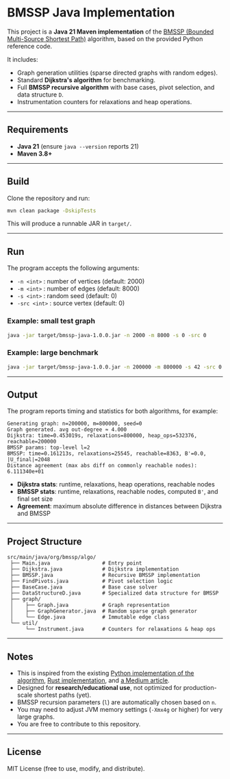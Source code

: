 # BMSSP Java Implementation

This project is a **Java 21 Maven implementation** of the [BMSSP (Bounded Multi-Source Shortest Path)](https://papers-pdfs.assets.alphaxiv.org/2504.17033v2.pdf) algorithm, based on the provided Python reference code.

It includes:
- Graph generation utilities (sparse directed graphs with random edges).
- Standard **Dijkstra's algorithm** for benchmarking.
- Full **BMSSP recursive algorithm** with base cases, pivot selection, and data structure `D`.
- Instrumentation counters for relaxations and heap operations.

---

## Requirements
- **Java 21** (ensure `java --version` reports 21)
- **Maven 3.8+**

---

## Build

Clone the repository and run:

```bash
mvn clean package -DskipTests
```

This will produce a runnable JAR in `target/`.

---

## Run

The program accepts the following arguments:
- `-n <int>` : number of vertices (default: 2000)
- `-m <int>` : number of edges (default: 8000)
- `-s <int>` : random seed (default: 0)
- `-src <int>` : source vertex (default: 0)

### Example: small test graph
```bash
java -jar target/bmssp-java-1.0.0.jar -n 2000 -m 8000 -s 0 -src 0
```

### Example: large benchmark
```bash
java -jar target/bmssp-java-1.0.0.jar -n 200000 -m 800000 -s 42 -src 0
```

---

## Output
The program reports timing and statistics for both algorithms, for example:

```
Generating graph: n=200000, m=800000, seed=0
Graph generated. avg out-degree ≈ 4.000
Dijkstra: time=0.453019s, relaxations=800000, heap_ops=532376, reachable=200000
BMSSP params: top-level l=2
BMSSP: time=0.161213s, relaxations=25545, reachable=8363, B'=0.0, |U_final|=2048
Distance agreement (max abs diff on commonly reachable nodes): 6.111340e+01
```

- **Dijkstra stats**: runtime, relaxations, heap operations, reachable nodes
- **BMSSP stats**: runtime, relaxations, reachable nodes, computed `B'`, and final set size
- **Agreement**: maximum absolute difference in distances between Dijkstra and BMSSP

---

## Project Structure
```
src/main/java/org/bmssp/algo/
 ├── Main.java                 # Entry point
 ├── Dijkstra.java             # Dijkstra implementation
 ├── BMSSP.java                # Recursive BMSSP implementation
 ├── FindPivots.java           # Pivot selection logic
 ├── BaseCase.java             # Base case solver
 ├── DataStructureD.java       # Specialized data structure for BMSSP
 ├── graph/
 │    ├── Graph.java           # Graph representation
 │    ├── GraphGenerator.java  # Random sparse graph generator
 │    └── Edge.java            # Immutable edge class
 └── util/
      └── Instrument.java      # Counters for relaxations & heap ops
```
---

## Notes
- This is inspired from the existing [Python implementation of the algorithm](https://github.com/sidharthpunathil/fastest-shortest-path-algo-poc/tree/main), [Rust implementation](https://github.com/lucas-montes/bmssp), and [a Medium article](https://medium.com/@adnanmasood/breaking-the-sorting-barrier-why-a-new-shortest-path-algorithm-matters-even-if-you-still-love-7bad07c71b88).
- Designed for **research/educational use**, not optimized for production-scale shortest paths (yet).
- BMSSP recursion parameters (`l`) are automatically chosen based on `n`.
- You may need to adjust JVM memory settings (`-Xmx4g` or higher) for very large graphs.
- You are free to contribute to this repository.

---

## License
MIT License (free to use, modify, and distribute).